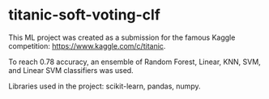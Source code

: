 # titanic-soft-voting-clf

This ML project was created as a submission for the famous Kaggle competition: https://www.kaggle.com/c/titanic.

To reach 0.78 accuracy, an ensemble of Random Forest, Linear, KNN, SVM, and Linear SVM classifiers was used. 

Libraries used in the project: scikit-learn, pandas, numpy.
